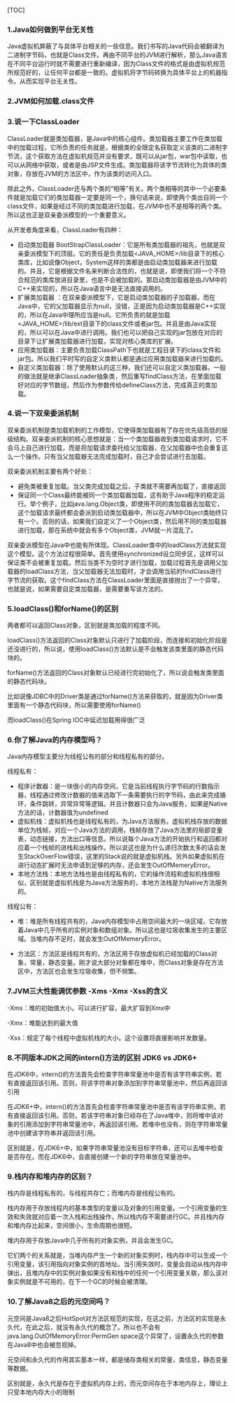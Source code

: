 [TOC]

### 1.Java如何做到平台无关性

 Java虚拟机屏蔽了与具体平台相关的一些信息。我们书写的Java代码会被翻译为二进制字节码，也就是Class文件。再由不同平台的JVM进行解析，那么Java语言在不同平台运行时就不需要进行重新编译，因为Class文件的格式是由虚拟机规范所规范好的，让任何平台都是一致的。虚拟机将字节码转换为具体平台上的机器指令。从而实现平台无关性。

### 2.JVM如何加载.class文件



### 3.说一下ClassLoader

ClassLoader就是类加载器，是Java中的核心组件。类加载器主要工作在类加载中的加载过程，它所负责的任务就是，根据类的全限定名获取定义该类的二进制字节流，这个获取方法在虚拟机规范并没有要求，既可以从jar包，war包中读取，也可以从网络中获取，或者是由JSP文件生成。类加载器将该字节流转化为具体的类对象，存放在JVM的方法区中，作为该类的访问入口。 

除此之外，ClassLoader还与两个类的“相等”有关。两个类相等的其中一个必要条件就是加载它们的类加载器一定要是同一个，换句话来说，即使两个类出自同一个class文件，如果是经过不同的类加载进行加载，在JVM中也不是相等的两个类。所以这也正是双亲委派模型的一个重要意义。

从开发者角度来看，ClassLoader有四种：

- 启动类加载器 BootStrapClassLoader：它是所有类加载器的祖先，也就是双亲委派模型下的顶层。它的责任是负责加载<JAVA_HOME>/lib目录下的核心类库，比如说像Object，System这样的类都是由启动类加载器来进行加载的。并且，它是根据文件名来判断合法性的，也就是说，即使我们将一个不符合规范的类库放进目录里，也是不会被加载的。那启动类加载器是由JVM中的C++来实现的，所以在Java语言中是无法直接调用的。
- 扩展类加载器 ：在双亲委派模型下，它是启动类加载器的子加载器，而在Java中，它的父加载器显示为null，没错，正是因为启动类加载器是C++实现的，所以在Java中理所应当是null。它所负责的就是加载<JAVA_HOME>/lib/ext目录下的class文件或者jar包。并且是由Java实现的，所以可以在Java中进行调用。我们也可以把自己实现的jar包放在对应的目录下让扩展类加载器进行加载，实现对核心类库的扩展。
- 应用类加载器：主要负责加载ClassPath下也就是工程目录下的class文件和jar包。所以我们平时写的自定义类默认都是通过应用类加载器来进行加载的。
- 自定义类加载器：除了使用默认的这三种，我们还可以自定义类加载器。一般的做法就是继承ClassLoader抽象类，然后重写findClass方法，在里面加载好对应的字节数组，然后作为参数传给defineClass方法，完成真正的类加载。

### 4.说一下双亲委派机制

双亲委派机制是类加载机制的工作模型，它使得类加载器有了存在优先级高低的层级结构。双亲委派机制的核心思想就是：当一个类加载器收到类加载请求时，它不会马上自己进行加载，而是将加载请求委托给父加载器，在父加载器中也会重复这么一个操作。只有当父加载器无法完成加载时，自己才会尝试进行去加载。

双亲委派机制主要有两个好处：

- 避免类被重复加载。当父类完成加载之后，子类就不需要再加载了，直接返回
- 保证同一个Class最终能被同一个类加载器加载，这有助于Java程序的稳定运行。举个例子，比如java.lang.Object类，即使用不同的类加载器去加载它，这个加载请求最终都会委派到启动类加载器中，所以在JVM中Object类始终只有一个。否则的话，如果我们自定义了一个Object类，然后用不同的类加载器进行加载，那在系统中就会有多个Object类，JVM就一片混乱了。

双亲委派模型在Java中也能有所体现。ClassLoader类中的loadClass方法就实现这个模型。这个方法过程很简单。首先使用synchronized设立同步区，这样可以保证类不会被重复加载。然后当类不为空时才进行加载，加载过程首先是调用父加载器的loadClass方法，当父加载器无法加载时，才会调用当前的findClass进行字节流的获取。这个findClass方法在ClassLoader里面是直接抛出了一个异常，也就是说，如果需要自定类加载器，是需要重写该方法的。

### 5.loadClass()和forName()的区别  

两者都可以返回Class对象，区别就是类加载的程度不同。

loadClass()方法返回的Class对象默认只进行了加载阶段，而连接和初始化阶段是还没进行的，所以说，使用loadClass()方法默认是不会触发该类里面的静态代码块的。

forName()方法返回的Class对象默认已经进行完初始化了，所以说会触发类里面的静态代码块。

比如说像JDBC中的Driver类是通过forName()方法来获取的，就是因为Driver类里面有一个静态代码块，所以需要使用forName()

而loadClass()在Spring IOC中延迟加载用得很广泛

### 6.你了解Java的内存模型吗？

Java内存模型主要分为线程公有的部分和线程私有的部分。

线程私有：

- 程序计数器：是一块很小的内存空间，它是当前线程执行字节码的行数指示器，线程通过修改计数器的值来选取下一条需要执行的字节码，由此来完成循环，条件跳转，异常异常等逻辑。并且计数器只会为Java服务，如果是Native方法的话，计数器值为undefined
- 虚拟机栈：虚拟机栈也是线程私有的，为Java方法服务。虚拟机栈存放的数据单位为栈帧，对应一个Java方法的调用，栈帧存放了Java方法里的局部变量表，动态链接，方法出口等信息。所以说每个Java方法的开始执行和返回都对应着一个栈帧的进栈和出栈操作。所以说这也是为什么递归次数太多的话会发生StackOverFlow错误，这里的Stack说的就是虚拟机栈。另外如果虚拟机在进行动态扩展时无法申请到足够的内存，还会发生OutOfMemeryError。
- 本地方法栈：本地方法栈也是由线程私有的，它的操作流程和虚拟机栈很相似，区别就是虚拟机栈是为Java方法服务的，本地方法栈是为Native方法服务的。

线程公有：

- 堆：堆是所有线程共有的，Java内存模型中占用空间最大的一块区域，它存放着Java中几乎所有的实例对象和数组对象。所以这也是垃圾收集发生的主要区域。当堆内存不足时，就会发生OutOfMemeryError。

- 方法区：方法区是线程共有的，方法区用于存放虚拟机已经加载的Class对象，常量，静态变量。刚才说大部分对象都在堆中，而Class对象是存在方法区中，方法区也会发生垃圾收集，但不频繁。

### 7.JVM三大性能调优参数 -Xms -Xmx -Xss的含义

-Xms：堆的初始值大小。可以进行扩容，最大扩容到Xmx中

-Xmx：堆能达到的最大值

-Xss：规定了每个线程中虚拟机栈的大小。这个设置将直接影响并发数量。

### 8.不同版本JDK之间的intern()方法的区别     	JDK6 vs JDK6+

在JDK6中，intern()的方法首先会检查字符串常量池中是否有该字符串实例，若有直接返回该引用。否则，将该字符串对象添加到字符串常量池中，然后再返回该引用

在JDK6+中，intern()的方法首先会检查字符串常量池中是否有该字符串实例，若有直接返回该引用。否则，若该字符串对象已经存在了Java堆中，则将堆中该对象的引用添加到字符串常量池中，再返回该引用。若堆中也没有，则在字符串常量池中创建该字符串并返回该引用。

区别就是，在JDK6+中，如果字符串常量池没有目标字符串，还可以去堆中检查是否存在。而在JDK6中，会直接创建一个新的字符串放在常量池中。

### 9.栈内存和堆内存的区别？

栈内存是线程私有的，与线程共存亡；而堆内存是线程公有的。

栈内存用于存放线程内的基本类型的变量以及对象的引用变量。一个引用变量的生效和失效就对应着一次入栈和出栈操作，所以栈内存不需要进行GC。并且栈内存和堆内存比起来，空间很小，生命周期也很短。

堆内存用于存放Java中几乎所有的对象实例，并且会发生GC。

它们两个的关系就是，当堆内存产生一个新的对象实例时，栈内存中可以生成一个引用变量，该引用指向对象实例的首地址。当引用失效时，变量会自动从栈内存中弹出，且堆内存中的实例对象如果没有和栈中的任何一个引用变量关联，那么该对象实例就是不可用的，在下一个GC的时候会被清理。

### 10.了解Java8之后的元空间吗？

元空间是Java8之后HotSpot对方法区规范的实现，在这之前，方法区的实现是永久代，在此之后，就没有永久代的概念了。所以也不会有java.lang.OutOfMemoryError:PermGen space这个异常了，设置永久代的参数在Java8中也会被忽视掉。

元空间和永久代的作用其实基本一样，都是储存类相关的常量，类信息，静态变量等数据。

区别就是，永久代是存在于虚拟机内存上的，而元空间存在于本地内存上，理论上只受本地内存大小的限制
